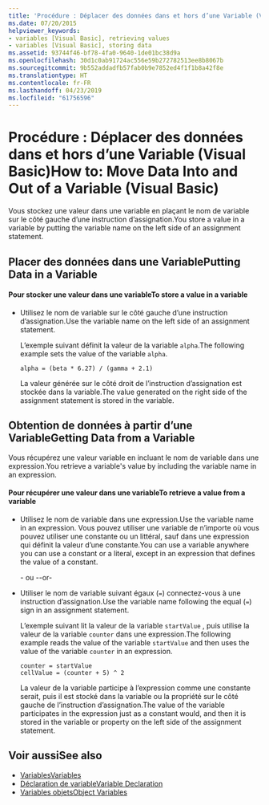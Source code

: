 ```yaml
---
title: 'Procédure : Déplacer des données dans et hors d’une Variable (Visual Basic)'
ms.date: 07/20/2015
helpviewer_keywords:
- variables [Visual Basic], retrieving values
- variables [Visual Basic], storing data
ms.assetid: 93744f46-bf78-4fa0-9640-1de01bc38d9a
ms.openlocfilehash: 30d1c0ab91724ac556e59b272782513ee8b8067b
ms.sourcegitcommit: 9b552addadfb57fab0b9e7852ed4f1f1b8a42f8e
ms.translationtype: HT
ms.contentlocale: fr-FR
ms.lasthandoff: 04/23/2019
ms.locfileid: "61756596"
---
```

# <a name="how-to-move-data-into-and-out-of-a-variable-visual-basic"></a><span data-ttu-id="96353-102">Procédure : Déplacer des données dans et hors d’une Variable (Visual Basic)</span><span class="sxs-lookup"><span data-stu-id="96353-102">How to: Move Data Into and Out of a Variable (Visual Basic)</span></span>
<span data-ttu-id="96353-103">Vous stockez une valeur dans une variable en plaçant le nom de variable sur le côté gauche d’une instruction d’assignation.</span><span class="sxs-lookup"><span data-stu-id="96353-103">You store a value in a variable by putting the variable name on the left side of an assignment statement.</span></span>  
  
## <a name="putting-data-in-a-variable"></a><span data-ttu-id="96353-104">Placer des données dans une Variable</span><span class="sxs-lookup"><span data-stu-id="96353-104">Putting Data in a Variable</span></span>  
  
#### <a name="to-store-a-value-in-a-variable"></a><span data-ttu-id="96353-105">Pour stocker une valeur dans une variable</span><span class="sxs-lookup"><span data-stu-id="96353-105">To store a value in a variable</span></span>  
  
- <span data-ttu-id="96353-106">Utilisez le nom de variable sur le côté gauche d’une instruction d’assignation.</span><span class="sxs-lookup"><span data-stu-id="96353-106">Use the variable name on the left side of an assignment statement.</span></span>  
  
     <span data-ttu-id="96353-107">L’exemple suivant définit la valeur de la variable `alpha`.</span><span class="sxs-lookup"><span data-stu-id="96353-107">The following example sets the value of the variable `alpha`.</span></span>  
  
    ```  
    alpha = (beta * 6.27) / (gamma + 2.1)  
    ```  
  
     <span data-ttu-id="96353-108">La valeur générée sur le côté droit de l’instruction d’assignation est stockée dans la variable.</span><span class="sxs-lookup"><span data-stu-id="96353-108">The value generated on the right side of the assignment statement is stored in the variable.</span></span>  
  
## <a name="getting-data-from-a-variable"></a><span data-ttu-id="96353-109">Obtention de données à partir d’une Variable</span><span class="sxs-lookup"><span data-stu-id="96353-109">Getting Data from a Variable</span></span>  
 <span data-ttu-id="96353-110">Vous récupérez une valeur variable en incluant le nom de variable dans une expression.</span><span class="sxs-lookup"><span data-stu-id="96353-110">You retrieve a variable's value by including the variable name in an expression.</span></span>  
  
#### <a name="to-retrieve-a-value-from-a-variable"></a><span data-ttu-id="96353-111">Pour récupérer une valeur dans une variable</span><span class="sxs-lookup"><span data-stu-id="96353-111">To retrieve a value from a variable</span></span>  
  
- <span data-ttu-id="96353-112">Utilisez le nom de variable dans une expression.</span><span class="sxs-lookup"><span data-stu-id="96353-112">Use the variable name in an expression.</span></span> <span data-ttu-id="96353-113">Vous pouvez utiliser une variable de n’importe où vous pouvez utiliser une constante ou un littéral, sauf dans une expression qui définit la valeur d’une constante.</span><span class="sxs-lookup"><span data-stu-id="96353-113">You can use a variable anywhere you can use a constant or a literal, except in an expression that defines the value of a constant.</span></span>  
  
     <span data-ttu-id="96353-114">- ou -</span><span class="sxs-lookup"><span data-stu-id="96353-114">-or-</span></span>  
  
- <span data-ttu-id="96353-115">Utiliser le nom de variable suivant égaux (`=`) connectez-vous à une instruction d’assignation.</span><span class="sxs-lookup"><span data-stu-id="96353-115">Use the variable name following the equal (`=`) sign in an assignment statement.</span></span>  
  
     <span data-ttu-id="96353-116">L’exemple suivant lit la valeur de la variable `startValue` , puis utilise la valeur de la variable `counter` dans une expression.</span><span class="sxs-lookup"><span data-stu-id="96353-116">The following example reads the value of the variable `startValue` and then uses the value of the variable `counter` in an expression.</span></span>  
  
    ```  
    counter = startValue  
    cellValue = (counter + 5) ^ 2  
    ```  
  
     <span data-ttu-id="96353-117">La valeur de la variable participe à l’expression comme une constante serait, puis il est stocké dans la variable ou la propriété sur le côté gauche de l’instruction d’assignation.</span><span class="sxs-lookup"><span data-stu-id="96353-117">The value of the variable participates in the expression just as a constant would, and then it is stored in the variable or property on the left side of the assignment statement.</span></span>  
  
## <a name="see-also"></a><span data-ttu-id="96353-118">Voir aussi</span><span class="sxs-lookup"><span data-stu-id="96353-118">See also</span></span>

- [<span data-ttu-id="96353-119">Variables</span><span class="sxs-lookup"><span data-stu-id="96353-119">Variables</span></span>](../../../../visual-basic/programming-guide/language-features/variables/index.md)
- [<span data-ttu-id="96353-120">Déclaration de variable</span><span class="sxs-lookup"><span data-stu-id="96353-120">Variable Declaration</span></span>](../../../../visual-basic/programming-guide/language-features/variables/variable-declaration.md)
- [<span data-ttu-id="96353-121">Variables objets</span><span class="sxs-lookup"><span data-stu-id="96353-121">Object Variables</span></span>](../../../../visual-basic/programming-guide/language-features/variables/object-variables.md)
